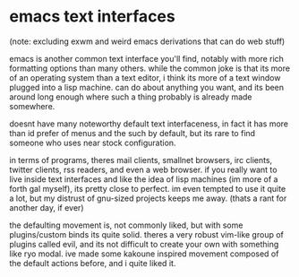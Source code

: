 # emacs text interfaces

(note: excluding exwm and weird emacs derivations that can do web stuff)

emacs is another common text interface you'll find, notably with more
rich formatting options than many others. while the common joke is that
its more of an operating system than a text editor, i think its more of a
text window plugged into a lisp machine. can do about anything you want,
and its been around long enough where such a thing probably is already
made somewhere.

doesnt have many noteworthy default text interfaceness, in fact it has
more than id prefer of menus and the such by default, but its rare to
find someone who uses near stock configuration.

in terms of programs, theres mail clients, smallnet browsers, irc
clients, twitter clients, rss readers, and even a web browser. if you
really want to live inside text interfaces and like the idea of lisp
machines (im more of a forth gal myself), its pretty close to perfect. im
even tempted to use it quite a lot, but my distrust of gnu-sized projects
keeps me away. (thats a rant for another day, if ever)

the defaulting movement is, not commonly liked, but with some
plugins/custom binds its quite solid. theres a very robust vim-like group
of plugins called evil, and its not difficult to create your own with
something like ryo modal. ive made some kakoune inspired movement
composed of the default actions before, and i quite liked it.
